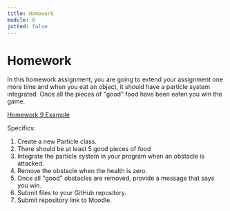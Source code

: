 ```yaml
---
title: Homework
module: 9
jotted: false
---
```


# Homework

In this homework assignment, you are going to extend your assignment one more time and when you eat an object, it should have a particle system integrated. Once all the pieces of "good" food have been eaten you win the game.

<a href="https://github.com/Montana-Media-Arts/220_CreativeCoding2-Spring2023-Samples/tree/main/Week%209" target="_new">Homework 9 Example</a>

Specifics:

1. Create a new Particle class.
2. There should be at least 5 good pieces of food
3. Integrate the particle system in your program when an obstacle is attacked.
4. Remove the obstacle when the health is zero.
5. Once all "good" obstacles are removed, provide a message that says you win.
6. Submit files to your GitHub repository.
7. Submit repository link to Moodle.